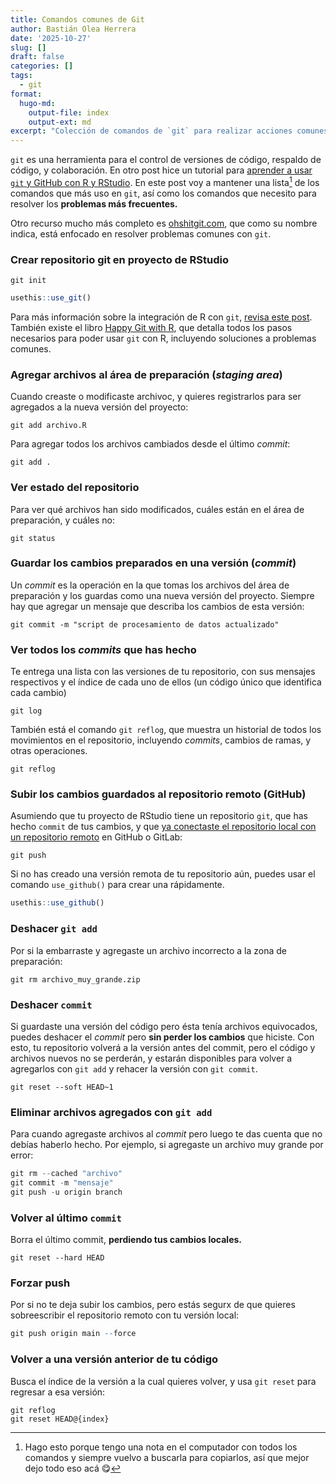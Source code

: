 ```yaml
---
title: Comandos comunes de Git
author: Bastián Olea Herrera
date: '2025-10-27'
slug: []
draft: false
categories: []
tags:
  - git
format:
  hugo-md:
    output-file: index
    output-ext: md
excerpt: "Colección de comandos de `git` para realizar acciones comunes y resolver problemas frecuentes. `git` es una herramienta para el control de versiones de código, respaldo de código, y colaboración."
---
```


`git` es una herramienta para el control de versiones de código, respaldo de código, y colaboración. En otro post hice un tutorial para [aprender a usar `git` y GitHub con R y RStudio](/blog/r_introduccion/tutorial_github/). En este post voy a mantener una lista[^1] de los comandos que más uso en `git`, así como los comandos que necesito para resolver los **problemas más frecuentes.**

[^1]: Hago esto porque tengo una nota en el computador con todos los comandos y siempre vuelvo a buscarla para copiarlos, así que mejor dejo todo eso acá 😋

Otro recurso mucho más completo es [ohshitgit.com](https://ohshitgit.com/es), que como su nombre indica, está enfocado en resolver problemas comunes con `git`.



### Crear repositorio git en proyecto de RStudio

```
git init
```

```r
usethis::use_git()
```
Para más información sobre la integración de R con `git`, [revisa este post](/blog/r_introduccion/tutorial_github/). También existe el libro [Happy Git with R](https://happygitwithr.com), que detalla todos los pasos necesarios para poder usar `git` con R, incluyendo soluciones a problemas comunes.



### Agregar archivos al área de preparación (_staging area_)
Cuando creaste o modificaste archivoc, y quieres registrarlos para ser agregados a la nueva versión del proyecto:

```
git add archivo.R
```

Para agregar todos los archivos cambiados desde el último _commit_:

```
git add .
```

### Ver estado del repositorio
Para ver qué archivos han sido modificados, cuáles están en el área de preparación, y cuáles no:

```
git status
```

### Guardar los cambios preparados en una versión (_commit_)
Un _commit_ es la operación en la que tomas los archivos del área de preparación y los guardas como una nueva versión del proyecto. Siempre hay que agregar un mensaje que describa los cambios de esta versión:

```
git commit -m "script de procesamiento de datos actualizado"
```

### Ver todos los _commits_ que has hecho
Te entrega una lista con las versiones de tu repositorio, con sus mensajes respectivos y el índice de cada uno de ellos (un código único que identifica cada cambio)

```
git log
```

También está el comando `git reflog`, que muestra un historial de todos los movimientos en el repositorio, incluyendo _commits_, cambios de ramas, y otras operaciones.
```
git reflog
```

### Subir los cambios guardados al repositorio remoto (GitHub)

Asumiendo que tu proyecto de RStudio tiene un repositorio `git`, que has hecho `commit` de tus cambios, y que [ya conectaste el repositorio local con un repositorio remoto](/blog/r_introduccion/tutorial_github/#crear-un-repositorio-remoto-en-github-para-tu-proyecto-de-r) en GitHub o GitLab:

```
git push
```

Si no has creado una versión remota de tu repositorio aún, puedes usar el comando `use_github()` para crear una rápidamente.

```r
usethis::use_github()
```


### Deshacer `git add`
Por si la embarraste y agregaste un archivo incorrecto a la zona de preparación:

```
git rm archivo_muy_grande.zip
```

### Deshacer `commit`
Si guardaste una versión del código pero ésta tenía archivos equivocados, puedes deshacer el _commit_ pero **sin perder los cambios** que hiciste. Con esto, tu repositorio volverá a la versión antes del commit, pero el código y archivos nuevos no se perderán, y estarán disponibles para volver a agregarlos con `git add` y rehacer la versión con `git commit`.

```
git reset --soft HEAD~1
```


### Eliminar archivos agregados con `git add`
Para cuando agregaste archivos al _commit_ pero luego te das cuenta que no debías haberlo hecho. Por ejemplo, si agregaste un archivo muy grande por error:

```r
git rm --cached "archivo"
git commit -m "mensaje"
git push -u origin branch
```


### Volver al último `commit`
Borra el último commit, **perdiendo tus cambios locales.**
```
git reset --hard HEAD
```

### Forzar push
Por si no te deja subir los cambios, pero estás segurx de que quieres sobreescribir el repositorio remoto con tu versión local:

```r
git push origin main --force
```


### Volver a una versión anterior de tu código

Busca el índice de la versión a la cual quieres volver, y usa `git reset` para regresar a esa versión:

```
git reflog
git reset HEAD@{index}
```